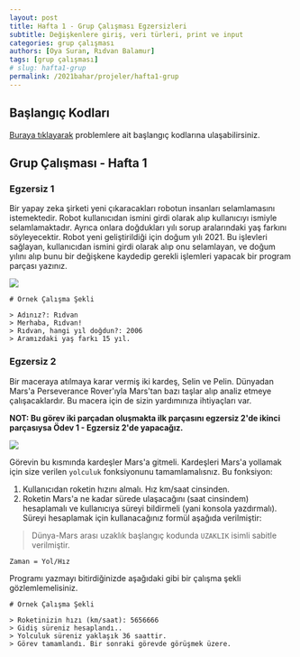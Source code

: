 ```yaml
---
layout: post
title: Hafta 1 - Grup Çalışması Egzersizleri
subtitle: Değişkenlere giriş, veri türleri, print ve input
categories: grup çalışması
authors: [Oya Suran, Rıdvan Balamur]
tags: [grup çalışması]
# slug: hafta1-grup
permalink: /2021bahar/projeler/hafta1-grup
---
```


## Başlangıç Kodları
[Buraya tıklayarak](https://drive.google.com/file/d/1uNTIOTexY_SmmVNwKUN2eC7axsRSNdRY/view?usp=sharing) problemlere ait başlangıç kodlarına ulaşabilirsiniz.

## Grup Çalışması - Hafta 1

### Egzersiz 1

Bir yapay zeka şirketi yeni çıkaracakları robotun insanları selamlamasını istemektedir. Robot kullanıcıdan ismini girdi olarak alıp kullanıcıyı ismiyle selamlamaktadır. Ayrıca onlara doğdukları yılı sorup aralarındaki yaş farkını söyleyecektir. Robot yeni geliştirildiği için doğum yılı 2021. Bu işlevleri sağlayan, kullanıcıdan ismini girdi olarak alıp onu selamlayan, ve doğum yılını alıp bunu bir değişkene kaydedip gerekli işlemleri yapacak bir program parçası yazınız.

![](https://specials-images.forbesimg.com/imageserve/5f8247cf2190cd26e6fe7b90/960x0.jpg?fit=scale)

```
# Örnek Çalışma Şekli

> Adınız?: Rıdvan
> Merhaba, Rıdvan!
> Rıdvan, hangi yıl doğdun?: 2006
> Aramızdaki yaş farkı 15 yıl.

```

### Egzersiz 2

Bir maceraya atılmaya karar vermiş iki kardeş, Selin ve Pelin. Dünyadan Mars'a Perseverance Rover'ıyla Mars'tan bazı taşlar alıp analiz etmeye çalışacaklardır. Bu macera için de sizin yardımınıza ihtiyaçları var. 

**NOT: Bu görev iki parçadan oluşmakta ilk parçasını egzersiz 2'de ikinci parçasıysa Ödev 1 - Egzersiz 2'de yapacağız.**

![](https://cdn.vox-cdn.com/thumbor/gtFX_9BVO5yj51Pr5vDq9JOYrlY=/0x0:3000x1688/1200x800/filters:focal(1213x757:1693x1237)/cdn.vox-cdn.com/uploads/chorus_image/image/68831020/09_Touchdown_10k.0.jpg)

 Görevin bu kısmında kardeşler Mars'a gitmeli. Kardeşleri Mars'a yollamak için size verilen `yolculuk` fonksiyonunu tamamlamalısnız.
 Bu fonksiyon:
 1. Kullanıcıdan roketin hızını almalı. Hız km/saat cinsinden.
 2. Roketin Mars'a ne kadar sürede ulaşacağını (saat cinsindem) hesaplamalı ve kullanıcıya süreyi bildirmeli (yani konsola yazdırmalı). Süreyi hesaplamak için kullanacağınız formül aşağıda verilmiştir: 
> Dünya-Mars arası uzaklık başlangıç kodunda `UZAKLIK` isimli sabitle verilmiştir.

```
Zaman = Yol/Hız
```

Programı yazmayı bitirdiğinizde aşağıdaki gibi bir çalışma şekli gözlemlemelisiniz.

```
# Örnek Çalışma Şekli

> Roketinizin hızı (km/saat): 5656666
> Gidiş süreniz hesaplandı..
> Yolculuk süreniz yaklaşık 36 saattir.
> Görev tamamlandı. Bir sonraki görevde görüşmek üzere.
```
